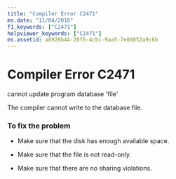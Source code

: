 ```yaml
---
title: "Compiler Error C2471"
ms.date: "11/04/2016"
f1_keywords: ["C2471"]
helpviewer_keywords: ["C2471"]
ms.assetid: a8928b44-20f6-4cbc-9aa5-7e86052a9c6b
---
```

# Compiler Error C2471

cannot update program database 'file'

The compiler cannot write to the database file.

### To fix the problem

- Make sure that the disk has enough available space.

- Make sure that the file is not read-only.

- Make sure that there are no sharing violations.